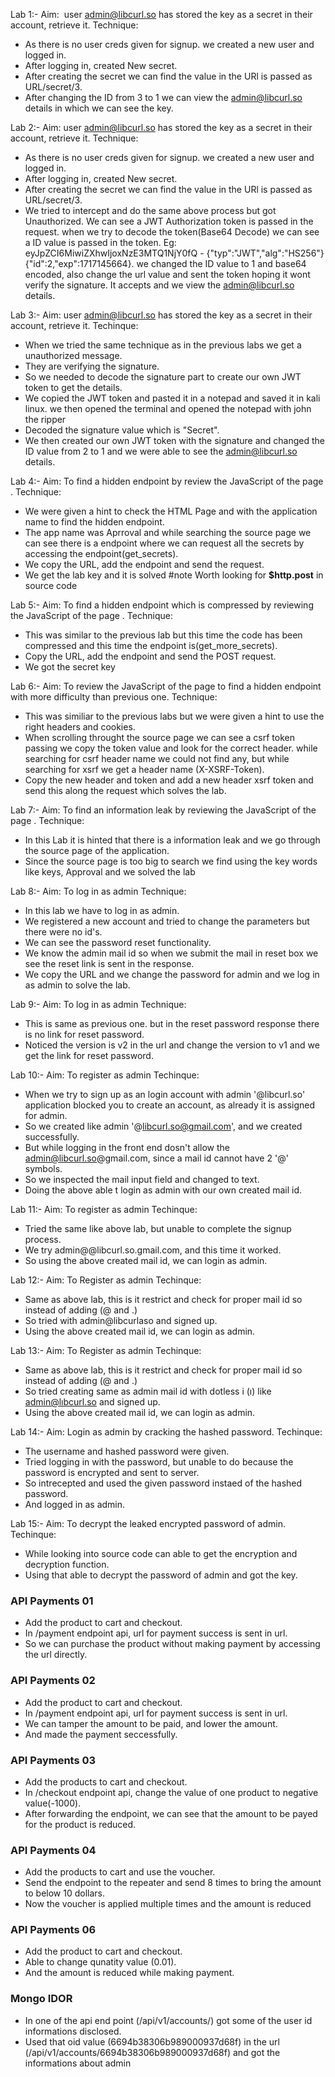 Lab 1:-
Aim:  user admin@libcurl.so has stored the key as a secret in their account, retrieve it.
Technique: 
- As there is no user creds given for signup. we created a new user and logged in. 
- After logging in, created New secret.
- After creating the secret we can find the value in the URl is passed as URL/secret/3.
- After changing the ID from 3 to 1 we can view the admin@libcurl.so details in which we can see the key.


Lab 2:-
Aim: user admin@libcurl.so has stored the key as a secret in their account, retrieve it.
Technique: 
- As there is no user creds given for signup. we created a new user and logged in. 
- After logging in, created New secret.
- After creating the secret we can find the value in the URl is passed as URL/secret/3.
- We tried to intercept and do the same above process but got Unauthorized. We can see a JWT Authorization token is passed in the request. when we try to decode the token(Base64 Decode) we can see a ID value is passed in the token. Eg: eyJpZCI6MiwiZXhwIjoxNzE3MTQ1NjY0fQ - {"typ":"JWT","alg":"HS256"}{"id":2,"exp":1717145664}. we changed the ID value to 1 and base64 encoded, also change the url value and sent the token hoping it wont verify the signature. It accepts and we view the admin@libcurl.so details.


Lab 3:-
Aim: user admin@libcurl.so has stored the key as a secret in their account, retrieve it.
Techinque: 
- When we tried the same technique as in the previous labs we get a unauthorized message.
- They are verifying the signature.
- So we needed to decode the signature part to create our own JWT token to get the details.
- We copied the JWT token and pasted it in a notepad and saved it in kali linux. we then opened the terminal and opened the notepad with john the ripper
- Decoded the signature value which is "Secret". 
- We then created our own JWT token with the signature and changed the ID value from 2 to 1 and we were able to see the admin@libcurl.so details.


Lab 4:-
Aim: To find a hidden endpoint by review the JavaScript of the page .
Technique: 
- We were given a hint to check the HTML Page and with the application name to find the hidden endpoint. 
- The app name was Aprroval and while searching the source page we can see there is a endpoint where we can request all the secrets by accessing the endpoint(get_secrets). 
- We copy the URL, add the endpoint and send the request. 
- We get the lab key and it is solved
	#note Worth looking for **$http.post** in source code


Lab 5:-
Aim: To find a hidden endpoint which is compressed by reviewing the JavaScript of the page .
Technique: 
- This was similar to the previous lab but this time the code has been compressed and this time the endpoint is(get_more_secrets).
- Copy the URL, add the endpoint and send the POST request.
- We got the secret key


Lab 6:- 
Aim: To review the JavaScript of the page to find a hidden endpoint with more difficulty than previous one.
Technique: 
- This was similiar to the previous labs but we were given a hint to use the right headers and cookies. 
- When scrolling throught the source page we can see a csrf token passing we copy the token value and look for the correct header. while searching for csrf header name we could not find any, but while searching for xsrf we get a header name (X-XSRF-Token). 
- Copy the new header and token and add a new header xsrf token and  send this along the request which solves the lab.

Lab 7:-
Aim: To find an information leak by reviewing the JavaScript of the page .
Technique: 
- In this Lab it is hinted that there is a information leak and we go through the source page of the application. 
- Since the source page is too big to search we find using the key words like keys, Approval and we solved the lab

Lab 8:-
Aim: To log in as admin
Technique: 
- In this lab we have to log in as admin. 
- We registered a new account and tried to change the parameters but there were no id's. 
- We can see the password reset functionality. 
- We know the admin mail id so when we submit the mail in reset box we see the reset link is sent in the response. 
- We copy the URL and we change the password for admin and we log in as admin to solve the lab.


Lab 9:-
Aim: To log in as admin
Technique: 
- This is same as previous one. but in the reset password response there is no link for reset password. 
- Noticed the version is v2 in the url and change the version to v1 and we get the link for reset password.

Lab 10:-
Aim: To register as admin
Techinque: 
- When we try to sign up as an login account with admin '@libcurl.so' application blocked you to create an account, as already it is assigned for admin. 
- So we created like admin '@libcurl.so@gmail.com', and we created successfully.
- But while logging in the front end dosn't allow the admin@libcurl.so@gmail.com, since a mail id cannot have 2 '@' symbols.
- So we inspected the mail input field and changed to text.
- Doing the above able t login as admin with our own created mail id.

Lab 11:-
Aim: To register as admin
Techinque:
- Tried the same like above lab, but unable to complete the signup process.
- We try admin@@libcurl.so.gmail.com, and this time it worked.
- So using the above created mail id, we can login as admin.

Lab 12:-
Aim: To Register as admin
Techinque: 
- Same as above lab, this is it restrict and check for proper mail id so instead of adding (@ and .) 
- So tried with admin@libcurlaso and signed up.
- Using the above created mail id, we can login as admin.

Lab 13:-
Aim: To Register as admin
Techinque: 
- Same as above lab, this is it restrict and check for proper mail id so instead of adding (@ and .) 
- So tried creating same as admin mail id with dotless i (ı) like admin@lıbcurl.so and signed up.
- Using the above created mail id, we can login as admin.

Lab 14:-
Aim: Login as admin by cracking the hashed password.
Techinque: 
- The username and hashed password were given.
- Tried logging in with the password, but unable to do because the password is encrypted and sent to server.
- So intrecepted and used the given password instaed of the hashed password.
- And logged in as admin.

Lab 15:-
Aim: To decrypt the leaked encrypted password of admin.
Techinque: 
- While looking into source code can able to get the encryption and decryption function.
- Using that able to decrypt the password of admin and got the key.

### API Payments 01
- Add the product to cart and checkout.
- In /payment endpoint api, url for payment success is sent in url.
- So we can purchase the product without making payment by accessing the url directly.


### API Payments 02
- Add the product to cart and checkout.
- In /payment endpoint api, url for payment success is sent in url.
- We can tamper the amount to be paid, and lower the amount.
- And made the payment seccessfully.

### API Payments 03
- Add the products to cart and checkout.
- In /checkout endpoint api, change the value of one product to negative value(-1000).
- After forwarding the endpoint, we can see that the amount to be payed for the product is reduced.

### API Payments 04
- Add the products to cart and use the voucher.
- Send the endpoint to the repeater and send 8 times to bring the amount to below 10 dollars.
- Now the voucher is applied multiple times and the amount is reduced


### API Payments 06
- Add the product to cart and checkout.
- Able to change qunatity value (0.01).
- And the amount is reduced while making payment.


### Mongo IDOR
- In one of  the api end point (/api/v1/accounts/) got some of the user id informations disclosed.
- Used that oid value (6694b38306b989000937d68f) in the url (/api/v1/accounts/6694b38306b989000937d68f) and  got the informations about admin